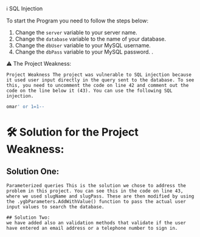 ℹ️ SQL Injection

To start the Program you need to follow the steps below:

1. Change the `server` variable to your server name.
2. Change the `database` variable to the name of your database.
3. Change the `dbUser` variable to your MySQL username.
4. Change the `dbPass` variable to your MySQL password. .  

⚠️ The Project Weakness:

    Project Weakness The project was vulnerable to SQL injection because it used user input directly in the query sent to the database. To see this, you need to uncomment the code on line 42 and comment out the code on the line below it (43). You can use the following SQL injection. 
```bash
omar' or 1=1--
``` 

# 🛠️  Solution for the Project Weakness:
   ## Solution One:
    Parameterized queries This is the solution we chose to address the problem in this project. You can see this in the code on line 43, where we used slugName and slugPass. These are then modified by using the .ygbParameters.AddWithValue() function to pass the actual user input values to search the database.
    
    ## Solution Two: 
    we have added also an validation methods that validate if the user have entered an email address or a telephone number to sign in.  
